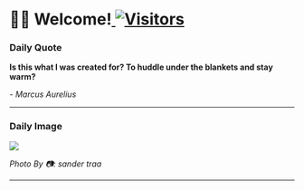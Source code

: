 <h1>👋🏽 Welcome!<a href="https://github.com/OmitNomis/"> <img src="https://visitor-badge.laobi.icu/badge?page_id=OmitNomis" alt="Visitors"></a></h1>


<h3> Daily Quote </h3>
<b><p>Is this what I was created for? To huddle under the blankets and stay warm?</p></b>
<i><caption style="font-size: 0.8rem; color:gray;">- Marcus Aurelius</caption></i>


<hr>

<h3>Daily Image</h3>
<a href="https:&#x2F;&#x2F;images.unsplash.com&#x2F;photo-1715630913929-7337eacb5a7d?crop&#x3D;entropy&amp;cs&#x3D;srgb&amp;fm&#x3D;jpg&amp;ixid&#x3D;M3w2MjM3MzF8MHwxfHJhbmRvbXx8fHx8fHx8fDE3MTg3MDkxMTF8&amp;ixlib&#x3D;rb-4.0.3&amp;q&#x3D;85 target="_blank"><img src=https:&#x2F;&#x2F;images.unsplash.com&#x2F;photo-1715630913929-7337eacb5a7d?crop&#x3D;entropy&amp;cs&#x3D;srgb&amp;fm&#x3D;jpg&amp;ixid&#x3D;M3w2MjM3MzF8MHwxfHJhbmRvbXx8fHx8fHx8fDE3MTg3MDkxMTF8&amp;ixlib&#x3D;rb-4.0.3&amp;q&#x3D;85"/></a>

<i><caption style="font-size: 0.8rem; color:gray;"> Photo By 📷: sander traa</caption></i>
<hr>
